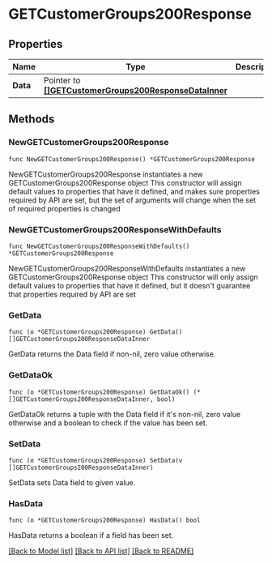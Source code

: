# GETCustomerGroups200Response

## Properties

Name | Type | Description | Notes
------------ | ------------- | ------------- | -------------
**Data** | Pointer to [**[]GETCustomerGroups200ResponseDataInner**](GETCustomerGroups200ResponseDataInner.md) |  | [optional] 

## Methods

### NewGETCustomerGroups200Response

`func NewGETCustomerGroups200Response() *GETCustomerGroups200Response`

NewGETCustomerGroups200Response instantiates a new GETCustomerGroups200Response object
This constructor will assign default values to properties that have it defined,
and makes sure properties required by API are set, but the set of arguments
will change when the set of required properties is changed

### NewGETCustomerGroups200ResponseWithDefaults

`func NewGETCustomerGroups200ResponseWithDefaults() *GETCustomerGroups200Response`

NewGETCustomerGroups200ResponseWithDefaults instantiates a new GETCustomerGroups200Response object
This constructor will only assign default values to properties that have it defined,
but it doesn't guarantee that properties required by API are set

### GetData

`func (o *GETCustomerGroups200Response) GetData() []GETCustomerGroups200ResponseDataInner`

GetData returns the Data field if non-nil, zero value otherwise.

### GetDataOk

`func (o *GETCustomerGroups200Response) GetDataOk() (*[]GETCustomerGroups200ResponseDataInner, bool)`

GetDataOk returns a tuple with the Data field if it's non-nil, zero value otherwise
and a boolean to check if the value has been set.

### SetData

`func (o *GETCustomerGroups200Response) SetData(v []GETCustomerGroups200ResponseDataInner)`

SetData sets Data field to given value.

### HasData

`func (o *GETCustomerGroups200Response) HasData() bool`

HasData returns a boolean if a field has been set.


[[Back to Model list]](../README.md#documentation-for-models) [[Back to API list]](../README.md#documentation-for-api-endpoints) [[Back to README]](../README.md)


